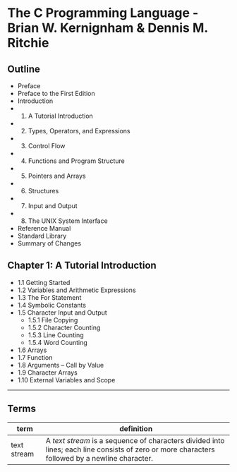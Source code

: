 # The C Programming Language - Brian W. Kernignham & Dennis M. Ritchie

## Outline

- Preface
- Preface to the First Edition
- Introduction
- 1) A Tutorial Introduction
- 2) Types, Operators, and Expressions
- 3) Control Flow
- 4) Functions and Program Structure
- 5) Pointers and Arrays
- 6) Structures
- 7) Input and Output
- 8) The UNIX System Interface
- Reference Manual
- Standard Library
- Summary of Changes

## Chapter 1: A Tutorial Introduction

- 1.1 Getting Started
- 1.2 Variables and Arithmetic Expressions
- 1.3 The For Statement
- 1.4 Symbolic Constants
- 1.5 Character Input and Output 
  - 1.5.1 File Copying
  - 1.5.2 Character Counting
  - 1.5.3 Line Counting
  - 1.5.4 Word Counting
- 1.6 Arrays
- 1.7 Function
- 1.8 Arguments – Call by Value
- 1.9 Character Arrays
- 1.10 External Variables and Scope

---

## Terms

|    term     |                                                                   definition                                                                   |
| ----------- | ---------------------------------------------------------------------------------------------------------------------------------------------- |
| text stream | A *text stream* is a sequence of characters divided into lines; each line consists of zero or more characters followed by a newline character. |
